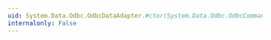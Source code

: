 ```yaml
---
uid: System.Data.Odbc.OdbcDataAdapter.#ctor(System.Data.Odbc.OdbcCommand)
internalonly: False
---
```

